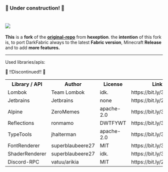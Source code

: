 <!DOCTYPE html>
<html>
<meta charset="UTF-8">

<head>
    <h3>🚧 Under construction! 🚧</h3>
    <h1><img src="https://imgur.com/DRoXHu5.png">
    </h1>
    <p><b>This</b> is a <b>fork</b> of the <b><a href="https://github.com/Hexeption/DarkForge-Reborn" target="_blank">original-repo</a></b> from <b>hexeption</b>. the <b>intention</b> of this fork is, to port DarkFabric always to the latest <b>Fabric version</b>, Minecraft <b>Release</b> and to add <b>more features.</b>
        <hr>Used libraries/apis:
</head>

<body>
    <p class="verybig">🚧 !!Discontinued!! 🚧</p>
    <table>
        <tr>
            <th>Library / API</th>
            <th>Author</th>
            <th>License</th>
            <th>Link</th>
        </tr>
        <tr>
            <td>Lombok</td>
            <td>Team Lombok</td>
            <td>idk.</td>
            <td>https://bit.ly/3o0Uex5</td>
        </tr>
        <tr>
            <td>Jetbrains</td>
            <td>Jetbrains</td>
            <td>none</td>
            <td>https://bit.ly/2KxKFbf</td>
        </tr>
        <tr>
            <td>Alpine</td>
            <td>ZeroMemes</td>
            <td>apache-2.0</td>
            <td>https://bit.ly/39TQ7he</td>
        </tr>
        <tr>
            <td>Reflections</td>
            <td>ronmamo</td>
            <td>DWTFYWT</td>
            <td>https://bit.ly/3sIwzFd</td>
        </tr>
        <tr>
            <td>TypeTools</td>
            <td>jhalterman</td>
            <td>apache-2.0</td>
            <td>https://bit.ly/3qzUo0b</td>
        </tr>
        <tr>
            <td>FontRenderer</td>
            <td>superblaubeere27</td>
            <td>MIT</td>
            <td>https://bit.ly/3a52dV9</td>
        </tr>
        <tr>
            <td>ShaderRenderer</td>
            <td>superblaubeere27</td>
            <td>idk.</td>
            <td>https://bit.ly/35Zt6rY</td>
        </tr>
        <tr>
            <td>Discord-RPC</td>
            <td>vatuu/arikia</td>
            <td>MIT</td>
            <td>https://bit.ly/2MiNVIc</td>
        </tr>
    </table>
</body>

</html>
